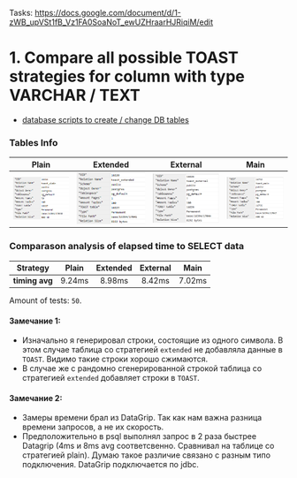 Tasks: https://docs.google.com/document/d/1-zWB_upVSt1fB_Vz1FA0SoaNoT_ewUZHraarHJRiqiM/edit

# 1. Compare all possible TOAST strategies for column with type VARCHAR / TEXT

 + [database scripts to create / change DB tables](./toast_strategies.sql)
 
 ### Tables Info
   | Plain  | Extended | External |  Main  |
|:-------:|:--------:|:--------:|:------:|
  | ![some img](images/plain_heap_table.png)   |  ![some img](images/extended_heap_table.png)  |  ![some img](images/external_heap_table.png.png)  |  ![some img](images/main_heap_table.png.png)  |
 
 
 ### Comparason analysis of elapsed time to SELECT data 
 
 | Strategy         | Plain  | Extended | External |  Main  |
 |:---------------:|:-------:|:--------:|:--------:|:------:|
 | **timing avg** |  9.24ms |  8.98ms  |  8.42ms  | 7.02ms |
 
 Amount of tests: `50`.

 
 #### Замечание 1: 
 + Изначально я генерировал строки, состоящие из одного символа. 
 В этом случае таблица со стратегией `extended` не добавляла данные в `TOAST`. 
 Видимо такие строки хорошо сжимаются.
 + В случае же c рандомно сгенерированной строкой 
 таблица со стратегией `extended` добавляет строки в `TOAST`.
 
  #### Замечание 2: 
- Замеры времени брал из DataGrip. 
Так как нам важна разница времени запросов, а не их скорость. 
- Предположительно в psql выполнял запрос в 2 раза быстрее Datagrip
(4ms и 8ms avg соответсвенно. Сравнивал на таблице со стратегией plain).
Думаю такое различие связано с разным типо подключения. 
DataGrip подключается по jdbc.

